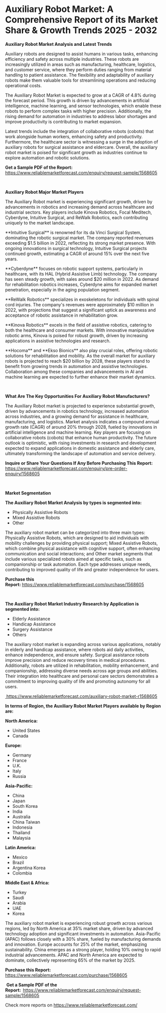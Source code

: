 <p><h1>Auxiliary Robot Market: A Comprehensive Report of its Market Share & Growth Trends 2025 - 2032</h1></p><p><strong>Auxiliary Robot Market Analysis and Latest Trends</strong></p>
<p><p>Auxiliary robots are designed to assist humans in various tasks, enhancing efficiency and safety across multiple industries. These robots are increasingly utilized in areas such as manufacturing, healthcare, logistics, and customer service, where they perform duties ranging from material handling to patient assistance. The flexibility and adaptability of auxiliary robots make them valuable tools for streamlining operations and reducing operational costs.</p><p>The Auxiliary Robot Market is expected to grow at a CAGR of 4.8% during the forecast period. This growth is driven by advancements in artificial intelligence, machine learning, and sensor technologies, which enable these robots to perform complex tasks with higher precision. Additionally, the rising demand for automation in industries to address labor shortages and improve productivity is contributing to market expansion. </p><p>Latest trends include the integration of collaborative robots (cobots) that work alongside human workers, enhancing safety and productivity. Furthermore, the healthcare sector is witnessing a surge in the adoption of auxiliary robots for surgical assistance and eldercare. Overall, the auxiliary robot market is poised for significant growth as industries continue to explore automation and robotic solutions.</p></p>
<p><strong>Get a Sample PDF of the Report:&nbsp;</strong> <a href="https://www.reliablemarketforecast.com/enquiry/request-sample/1568605?utm_campaign=2803&utm_medium=2&utm_source=Github&utm_content=ia&utm_term=25032025&utm_id=auxiliary-robot">https://www.reliablemarketforecast.com/enquiry/request-sample/1568605</a></p>
<p>&nbsp;</p>
<p><strong>Auxiliary Robot Major Market Players</strong></p>
<p><p>The Auxiliary Robot market is experiencing significant growth, driven by advancements in robotics and increasing demand across healthcare and industrial sectors. Key players include Kinova Robotics, Focal Meditech, Cyberdyne, Intuitive Surgical, and ReWalk Robotics, each contributing uniquely to the market landscape.</p><p>**Intuitive Surgical** is renowned for its da Vinci Surgical System, dominating the robotic surgical market. The company reported revenues exceeding $1.5 billion in 2022, reflecting its strong market presence. With ongoing innovations in surgical technology, Intuitive Surgical projects continued growth, estimating a CAGR of around 15% over the next five years.</p><p>**Cyberdyne** focuses on robotic support systems, particularly in healthcare, with its HAL (Hybrid Assistive Limb) technology. The company has seen steady growth, with sales around $20 million in 2022. As demand for rehabilitation robotics increases, Cyberdyne aims for expanded market penetration, especially in the aging population segment.</p><p>**ReWalk Robotics** specializes in exoskeletons for individuals with spinal cord injuries. The company's revenues were approximately $10 million in 2022, with projections that suggest a significant uptick as awareness and acceptance of robotic assistance in rehabilitation grow.</p><p>**Kinova Robotics** excels in the field of assistive robotics, catering to both the healthcare and consumer markets. With innovative manipulative robotic arms, Kinova is poised for robust growth, driven by increasing applications in assistive technologies and research.</p><p>**Hocoma** and **Ekso Bionics** also play crucial roles, offering robotic solutions for rehabilitation and mobility. As the overall market for auxiliary robots is projected to reach $20 billion by 2028, these players stand to benefit from growing trends in automation and assistive technologies. Collaboration among these companies and advancements in AI and machine learning are expected to further enhance their market dynamics.</p></p>
<p>&nbsp;</p>
<p><strong>What Are The Key Opportunities For Auxiliary Robot Manufacturers?</strong></p>
<p><p>The Auxiliary Robot market is projected to experience substantial growth, driven by advancements in robotics technology, increased automation across industries, and a growing demand for assistance in healthcare, manufacturing, and logistics. Market analysis indicates a compound annual growth rate (CAGR) of around 20% through 2028, fueled by innovations in artificial intelligence and machine learning. Key players are focusing on collaborative robots (cobots) that enhance human productivity. The future outlook is optimistic, with rising investments in research and development expected to expand applications in domestic assistance and elderly care, ultimately transforming the landscape of automation and service delivery.</p></p>
<p><strong>Inquire or Share Your Questions If Any Before Purchasing This Report:</strong> <a href="https://www.reliablemarketforecast.com/enquiry/pre-order-enquiry/1568605?utm_campaign=2803&utm_medium=2&utm_source=Github&utm_content=ia&utm_term=25032025&utm_id=auxiliary-robot">https://www.reliablemarketforecast.com/enquiry/pre-order-enquiry/1568605</a></p>
<p>&nbsp;</p>
<p><strong>Market Segmentation</strong></p>
<p><strong>The Auxiliary Robot Market Analysis by types is segmented into:</strong></p>
<p><ul><li>Physically Assistive Robots</li><li>Mixed Assistive Robots</li><li>Other</li></ul></p>
<p><p>The auxiliary robot market can be categorized into three main types: Physically Assistive Robots, which are designed to aid individuals with mobility challenges by providing physical support; Mixed Assistive Robots, which combine physical assistance with cognitive support, often enhancing communication and social interactions; and Other market segments that include various specialized robots aimed at specific tasks, such as companionship or task automation. Each type addresses unique needs, contributing to improved quality of life and greater independence for users.</p></p>
<p><strong>Purchase this Report:&nbsp;</strong><a href="https://www.reliablemarketforecast.com/purchase/1568605?utm_campaign=2803&utm_medium=2&utm_source=Github&utm_content=ia&utm_term=25032025&utm_id=auxiliary-robot">https://www.reliablemarketforecast.com/purchase/1568605</a></p>
<p>&nbsp;</p>
<p><strong>The Auxiliary Robot Market Industry Research by Application is segmented into:</strong></p>
<p><ul><li>Elderly Assistance</li><li>Handicap Assistance</li><li>Surgery Assistance</li><li>Others</li></ul></p>
<p><p>The auxiliary robot market is expanding across various applications, notably in elderly and handicap assistance, where robots aid daily activities, enhance independence, and ensure safety. Surgical assistance robots improve precision and reduce recovery times in medical procedures. Additionally, robots are utilized in rehabilitation, mobility enhancement, and companionship, addressing diverse needs across age groups and abilities. Their integration into healthcare and personal care sectors demonstrates a commitment to improving quality of life and promoting autonomy for all users.</p></p>
<p><a href="https://www.reliablemarketforecast.com/auxiliary-robot-market-r1568605?utm_campaign=2803&utm_medium=2&utm_source=Github&utm_content=ia&utm_term=25032025&utm_id=auxiliary-robot">&nbsp;https://www.reliablemarketforecast.com/auxiliary-robot-market-r1568605</a></p>
<p><strong>In terms of Region, the Auxiliary Robot Market Players available by Region are:</strong></p>
<p>
    <p> <strong> North America: </strong>
        <ul>
            <li>United States</li>
            <li>Canada</li>
        </ul>
        </p> 
    <p> <strong> Europe: </strong>
        <ul>
            <li>Germany</li>
            <li>France</li>
            <li>U.K.</li>
            <li>Italy</li>
            <li>Russia</li>
        </ul>
        </p> 
    <p> <strong> Asia-Pacific: </strong>
        <ul>
            <li>China</li>
            <li>Japan</li>
            <li>South Korea</li>
            <li>India</li>
            <li>Australia</li>
            <li>China Taiwan</li>
            <li>Indonesia</li>
            <li>Thailand</li>
            <li>Malaysia</li>
        </ul>
        </p> 
    <p> <strong> Latin America: </strong>
        <ul>
            <li>Mexico</li>
            <li>Brazil</li>
            <li>Argentina Korea</li>
            <li>Colombia</li>
        </ul>
        </p> 
    <p> <strong> Middle East & Africa: </strong>
        <ul>
            <li>Turkey</li>
            <li>Saudi</li>
            <li>Arabia</li>
            <li>UAE</li>
            <li>Korea</li>
        </ul>
    </p>
    </p>
<p><p>The auxiliary robot market is experiencing robust growth across various regions, led by North America at 35% market share, driven by advanced technology adoption and significant investments in automation. Asia-Pacific (APAC) follows closely with a 30% share, fueled by manufacturing demands and innovation. Europe accounts for 25% of the market, emphasizing sustainability. China emerges as a strong player, holding 10% owing to rapid industrial advancements. APAC and North America are expected to dominate, collectively representing 65% of the market by 2025.</p></p>
<p><strong>Purchase this Report: </strong><a href="https://www.reliablemarketforecast.com/purchase/1568605?utm_campaign=2803&utm_medium=2&utm_source=Github&utm_content=ia&utm_term=25032025&utm_id=auxiliary-robot">https://www.reliablemarketforecast.com/purchase/1568605</a></p>
<p>&nbsp;<strong>Get a Sample PDF of the Report:&nbsp;&nbsp;</strong><a href="https://www.reliablemarketforecast.com/enquiry/request-sample/1568605?utm_campaign=2803&utm_medium=2&utm_source=Github&utm_content=ia&utm_term=25032025&utm_id=auxiliary-robot">https://www.reliablemarketforecast.com/enquiry/request-sample/1568605</a></p>
<p><strong></strong></p>
<p>Check more reports on <a href="https://www.reliablemarketforecast.com/?utm_campaign=2803&utm_medium=2&utm_source=Github&utm_content=ia&utm_term=25032025&utm_id=auxiliary-robot">https://www.reliablemarketforecast.com/</a></p>